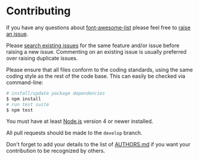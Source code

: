 # Contributing

If you have any questions about [font-awesome-list](https://github.com/NotNinja/font-awesome-list) please feel free to
[raise an issue](https://github.com/NotNinja/font-awesome-list/issues/new).

Please [search existing issues](https://github.com/NotNinja/font-awesome-list/issues) for the same feature and/or issue
before raising a new issue. Commenting on an existing issue is usually preferred over raising duplicate issues.

Please ensure that all files conform to the coding standards, using the same coding style as the rest of the code base.
This can easily be checked via command-line:

``` bash
# install/update package dependencies
$ npm install
# run test suite
$ npm test
```

You must have at least [Node.js](https://nodejs.org) version 4 or newer installed.

All pull requests should be made to the `develop` branch.

Don't forget to add your details to the list of
[AUTHORS.md](https://github.com/NotNinja/font-awesome-list/blob/master/AUTHORS.md) if you want your contribution to be
recognized by others.
